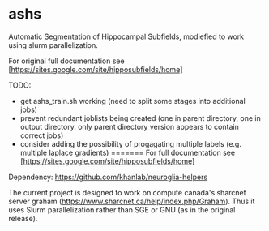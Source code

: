 # ashs
Automatic Segmentation of Hippocampal Subfields, modiefied to work using slurm parallelization.

For original full documentation see [https://sites.google.com/site/hipposubfields/home]

TODO:
 - get ashs_train.sh working (need to split some stages into additional jobs)
 - prevent redundant joblists being created (one in parent directory, one in output directory. only parent directory version appears to contain correct jobs)
 - consider adding the possibility of progagating multiple labels (e.g. multiple laplace gradients)
=======
For full documentation see [https://sites.google.com/site/hipposubfields/home]

Dependency:
https://github.com/khanlab/neuroglia-helpers

The current project is designed to work on compute canada's sharcnet server graham (https://www.sharcnet.ca/help/index.php/Graham). Thus it uses Slurm parallelization rather than SGE or GNU (as in the original release).

